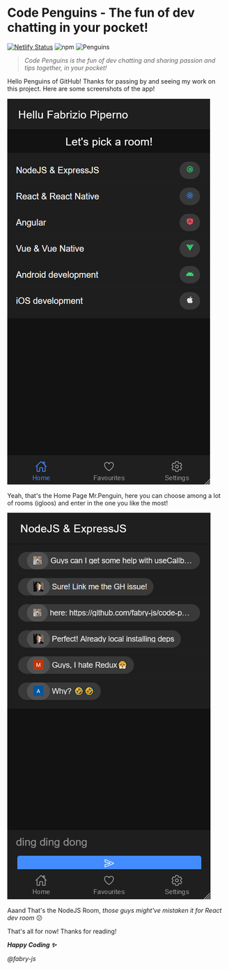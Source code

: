 # Code Penguins - The fun of dev chatting in your pocket!

[![Netlify Status](https://api.netlify.com/api/v1/badges/4c905c3b-d422-4c3e-a567-cec815505f62/deploy-status)](https://app.netlify.com/sites/codepenguinsapp/deploys) ![npm](https://img.shields.io/badge/npm-6.14.10-brightgreen?style=flat-square&logo=npm)  ![Penguins](https://img.shields.io/badge/penguins-present-black?style=flat-square)

> _Code Penguins is the fun of dev chatting and sharing passion and tips together, in your pocket!_

Hello Penguins of GitHub! Thanks for passing by and seeing my work on this project. Here are some screenshots of the app!

![](./docs/screenshots/Home.png)

Yeah, that's the Home Page Mr.Penguin, here you can choose among a lot of rooms (igloos) and enter in the one you like the most!

![](./docs/screenshots/NodeRoom.png)

Aaand That's the NodeJS Room, _those guys might've mistaken it for React dev room_ 😕

That's all for now! Thanks for reading!

***Happy Coding ✨***

_@fabry-js_
